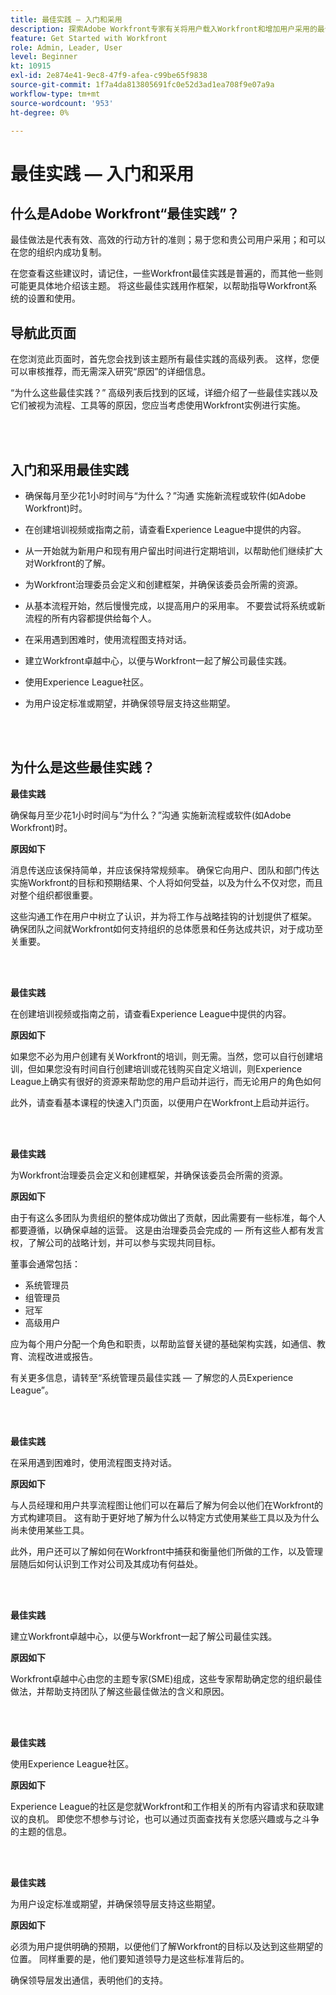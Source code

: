 ```yaml
---
title: 最佳实践 — 入门和采用
description: 探索Adobe Workfront专家有关将用户载入Workfront和增加用户采用的最佳实践建议。
feature: Get Started with Workfront
role: Admin, Leader, User
level: Beginner
kt: 10915
exl-id: 2e874e41-9ec8-47f9-afea-c99be65f9838
source-git-commit: 1f7a4da813805691fc0e52d3ad1ea708f9e07a9a
workflow-type: tm+mt
source-wordcount: '953'
ht-degree: 0%

---
```


# 最佳实践 — 入门和采用

## 什么是Adobe Workfront“最佳实践”？

最佳做法是代表有效、高效的行动方针的准则；易于您和贵公司用户采用；和可以在您的组织内成功复制。

在您查看这些建议时，请记住，一些Workfront最佳实践是普遍的，而其他一些则可能更具体地介绍该主题。 将这些最佳实践用作框架，以帮助指导Workfront系统的设置和使用。

## 导航此页面

在您浏览此页面时，首先您会找到该主题所有最佳实践的高级列表。 这样，您便可以审核推荐，而无需深入研究“原因”的详细信息。

“为什么这些最佳实践？” 高级列表后找到的区域，详细介绍了一些最佳实践以及它们被视为流程、工具等的原因，您应当考虑使用Workfront实例进行实施。

</br>
</br>

## 入门和采用最佳实践

* 确保每月至少花1小时时间与“为什么？”沟通 实施新流程或软件(如Adobe Workfront)时。

* 在创建培训视频或指南之前，请查看Experience League中提供的内容。

* 从一开始就为新用户和现有用户留出时间进行定期培训，以帮助他们继续扩大对Workfront的了解。

* 为Workfront治理委员会定义和创建框架，并确保该委员会所需的资源。

* 从基本流程开始，然后慢慢完成，以提高用户的采用率。 不要尝试将系统或新流程的所有内容都提供给每个人。

* 在采用遇到困难时，使用流程图支持对话。

* 建立Workfront卓越中心，以便与Workfront一起了解公司最佳实践。

* 使用Experience League社区。

* 为用户设定标准或期望，并确保领导层支持这些期望。

</br>
</br>


## 为什么是这些最佳实践？

**最佳实践**

确保每月至少花1小时时间与“为什么？”沟通 实施新流程或软件(如Adobe Workfront)时。

**原因如下**

消息传送应该保持简单，并应该保持常规频率。 确保它向用户、团队和部门传达实施Workfront的目标和预期结果、个人将如何受益，以及为什么不仅对您，而且对整个组织都很重要。

这些沟通工作在用户中树立了认识，并为将工作与战略挂钩的计划提供了框架。 确保团队之间就Workfront如何支持组织的总体愿景和任务达成共识，对于成功至关重要。

</br>
</br>

**最佳实践**

在创建培训视频或指南之前，请查看Experience League中提供的内容。

**原因如下**

如果您不必为用户创建有关Workfront的培训，则无需。当然，您可以自行创建培训，但如果您没有时间自行创建培训或花钱购买自定义培训，则Experience League上确实有很好的资源来帮助您的用户启动并运行，而无论用户的角色如何

此外，请查看基本课程的快速入门页面，以便用户在Workfront上启动并运行。

</br>
</br>

**最佳实践**

为Workfront治理委员会定义和创建框架，并确保该委员会所需的资源。

**原因如下**

由于有这么多团队为贵组织的整体成功做出了贡献，因此需要有一些标准，每个人都要遵循，以确保卓越的运营。 这是由治理委员会完成的 — 所有这些人都有发言权，了解公司的战略计划，并可以参与实现共同目标。

董事会通常包括：

* 系统管理员
* 组管理员
* 冠军
* 高级用户


应为每个用户分配一个角色和职责，以帮助监督关键的基础架构实践，如通信、教育、流程改进或报告。

有关更多信息，请转至“系统管理员最佳实践 — 了解您的人员Experience League”。

</br>
</br>

**最佳实践**

在采用遇到困难时，使用流程图支持对话。

**原因如下**

与人员经理和用户共享流程图让他们可以在幕后了解为何会以他们在Workfront的方式构建项目。 这有助于更好地了解为什么以特定方式使用某些工具以及为什么尚未使用某些工具。

此外，用户还可以了解如何在Workfront中捕获和衡量他们所做的工作，以及管理层随后如何认识到工作对公司及其成功有何益处。

</br>
</br>

**最佳实践**

建立Workfront卓越中心，以便与Workfront一起了解公司最佳实践。

**原因如下**

Workfront卓越中心由您的主题专家(SME)组成，这些专家帮助确定您的组织最佳做法，并帮助支持团队了解这些最佳做法的含义和原因。

</br>
</br>

**最佳实践**

使用Experience League社区。

**原因如下**

Experience League的社区是您就Workfront和工作相关的所有内容请求和获取建议的良机。 即使您不想参与讨论，也可以通过页面查找有关您感兴趣或与之斗争的主题的信息。

</br>
</br>


**最佳实践**

为用户设定标准或期望，并确保领导层支持这些期望。

**原因如下**

必须为用户提供明确的预期，以便他们了解Workfront的目标以及达到这些期望的位置。 同样重要的是，他们要知道领导力是这些标准背后的。


确保领导层发出通信，表明他们的支持。
